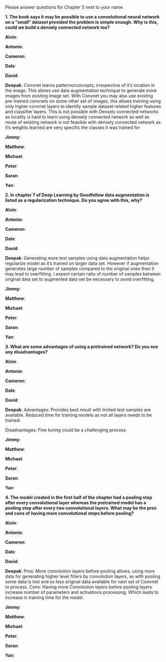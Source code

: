 Please answer questions for Chapter 5 next to your name.

**1. The book says it may be possible to use a convolutional neural network on a “small” dataset provided the problem is simple enough. Why is this, could we build a densely connected network too?**
  
**Alvin**: 

**Antonio**:

**Cameron**:

**Dale**:

**David**:

**Deepak**:
Convnet learns patterns/concepts, irrespective of it’s location in the image. This allows use data augmentation technique to generate more images from existing image set.
With Convnet you may also use existing pre-trained convnets on some other set of images, this allows training using only higher convnet layers to identify sample dataset related higher features and classifier layers.
This is not possible with Densely connected networks as locality is hard to learn using densely connected network as well as reuse of existing network is not feasible with densely connected network as it’s weights learned are very specific the classes it was trained for


**Jimmy**: 

**Matthew**:

**Michael**: 

**Peter**:

**Saran**:

**Yan**:
  
  
**2. In chapter 7 of Deep Learning by Goodfellow data augmentation is listed as a regularization technique. Do you agree with this, why?**
  
**Alvin**: 

**Antonio**:

**Cameron**:

**Dale**:

**David**:

**Deepak**:
Generating more test samples using data augmentation helps regularize model as it’s trained on larger data set. However if augmentation generates large number of samples compared to the original ones then it may lead to overfitting. I expect certain ratio of number of samples between original data set to augmented data set be necessary to avoid overfitting.

**Jimmy**: 

**Matthew**:

**Michael**: 

**Peter**:

**Saran**:

**Yan**:

**3. What are some advantages of using a pretrained network? Do you see any disadvantages?**

**Alvin**: 

**Antonio**:

**Cameron**:

**Dale**:

**David**:

**Deepak**:
Advantages:
Provides best result with limited test samples are available.
Reduced time for training models as not all layers needs to be trained.

Disadvantages:
Fine tuning could be a challenging process


**Jimmy**: 

**Matthew**:

**Michael**: 

**Peter**:

**Saran**:

**Yan**:


**4. The model created in the first half of the chapter had a pooling step after every convolutional layer whereas the pretrained model has a pooling step after every two convolutional layers. What may be the pros and cons of having more convolutional steps before pooling?**

**Alvin**: 

**Antonio**:

**Cameron**:

**Dale**:

**David**:

**Deepak**:
Pros:
More convolution layers before pooling allows, using more data for generating higher level filters by convolution layers, as with pooling some data is lost and so less original data available for next set of Convnet to process.
Cons:
Having more Convolution layers before pooling layers increase number of parameters and activations processing. Which leads to increase in training time for the model.


**Jimmy**: 

**Matthew**:

**Michael**: 

**Peter**:

**Saran**:

**Yan**:

